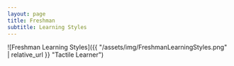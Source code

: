 ```yaml
---
layout: page
title: Freshman
subtitle: Learning Styles
---
```

![Freshman Learning Styles]({{ "/assets/img/FreshmanLearningStyles.png" | relative_url }} "Tactile Learner")

